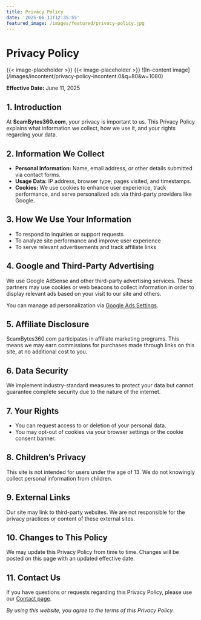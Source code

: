 ```yaml
---
title: Privacy Policy
date: '2025-06-11T12:35:55'
featured_image: /images/featured/privacy-policy.jpg
---
```


<!-- wp:html -->
<h1>Privacy Policy</h1>
{{< image-placeholder >}}
{{< image-placeholder >}}
![In-content image](/images/incontent/privacy-policy-incontent.0&q=80&w=1080)




<p><strong>Effective Date:</strong> June 11, 2025</p>

<h2>1. Introduction</h2>
<p>
At <strong>ScamBytes360.com</strong>, your privacy is important to us. This Privacy Policy explains what information we collect, how we use it, and your rights regarding your data.
</p>

<h2>2. Information We Collect</h2>
<ul>
  <li><strong>Personal Information:</strong> Name, email address, or other details submitted via contact forms.</li>
  <li><strong>Usage Data:</strong> IP address, browser type, pages visited, and timestamps.</li>
  <li><strong>Cookies:</strong> We use cookies to enhance user experience, track performance, and serve personalized ads via third-party providers like Google.</li>
</ul>

<h2>3. How We Use Your Information</h2>
<ul>
  <li>To respond to inquiries or support requests</li>
  <li>To analyze site performance and improve user experience</li>
  <li>To serve relevant advertisements and track affiliate links</li>
</ul>

<h2>4. Google and Third-Party Advertising</h2>
<p>
We use Google AdSense and other third-party advertising services. These partners may use cookies or web beacons to collect information in order to display relevant ads based on your visit to our site and others.
</p>
<p>
You can manage ad personalization via <a href="https://www.google.com/settings/ads" target="_blank" rel="noopener">Google Ads Settings</a>.
</p>

<h2>5. Affiliate Disclosure</h2>
<p>
ScamBytes360.com participates in affiliate marketing programs. This means we may earn commissions for purchases made through links on this site, at no additional cost to you.
</p>

<h2>6. Data Security</h2>
<p>
We implement industry-standard measures to protect your data but cannot guarantee complete security due to the nature of the internet.
</p>

<h2>7. Your Rights</h2>
<ul>
  <li>You can request access to or deletion of your personal data.</li>
  <li>You may opt-out of cookies via your browser settings or the cookie consent banner.</li>
</ul>

<h2>8. Children’s Privacy</h2>
<p>
This site is not intended for users under the age of 13. We do not knowingly collect personal information from children.
</p>

<h2>9. External Links</h2>
<p>
Our site may link to third-party websites. We are not responsible for the privacy practices or content of these external sites.
</p>

<h2>10. Changes to This Policy</h2>
<p>
We may update this Privacy Policy from time to time. Changes will be posted on this page with an updated effective date.
</p>

<h2>11. Contact Us</h2>
<p>
If you have questions or requests regarding this Privacy Policy, please use our <a href="/contact-us/">Contact page</a>.
</p>

<p><em>By using this website, you agree to the terms of this Privacy Policy.</em></p>

<!-- /wp:html -->

